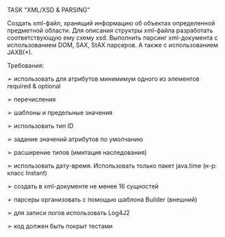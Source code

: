 TASK "XML/XSD & PARSING"

Cоздать xml-файл, хранящий информацию об объектах определенной предметной области. 
Для описания структры xml-файла разработать соответствующую ему схему xsd. 
Выполнить парсинг xml-документа с использованием DOM, SAX, StAX парсеров.
А также с использованием JAXB(*). 
       
Требования:

➢ использовать для атрибутов минимимум одного из элементов required & optional

➢ перечисления

➢ шаблоны и предельные значения

➢ использовать тип ID

➢ задание значений атрибутов по умолчанию

➢ расширение типов (имитация наследования)

➢ использовать дату-время. Использовать только пакет java.time (н-р: класс Instant) 

➢ создать в xml-документе не менее 16 сущностей

➢ парсеры организовать с помощью шаблона Builder (внешний)

➢ для записи логов использовать Log4J2

➢ код должен быть покрыт тестами
